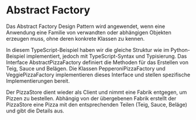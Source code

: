# Abstract Factory

Das Abstract Factory Design Pattern wird angewendet, wenn eine Anwendung eine Familie von verwandten oder abhängigen Objekten erzeugen muss, ohne deren konkrete Klassen zu kennen.

In diesem TypeScript-Beispiel haben wir die gleiche Struktur wie im Python-Beispiel implementiert, jedoch mit TypeScript-Syntax und Typisierung. Das Interface AbstractPizzaFactory definiert die Methoden für das Erstellen von Teig, Sauce und Belägen. Die Klassen PepperoniPizzaFactory und VeggiePizzaFactory implementieren dieses Interface und stellen spezifische Implementierungen bereit.

Der PizzaStore dient wieder als Client und nimmt eine Fabrik entgegen, um Pizzen zu bestellen. Abhängig von der übergebenen Fabrik erstellt der PizzaStore eine Pizza mit den entsprechenden Teilen (Teig, Sauce, Beläge) und gibt die Details aus.